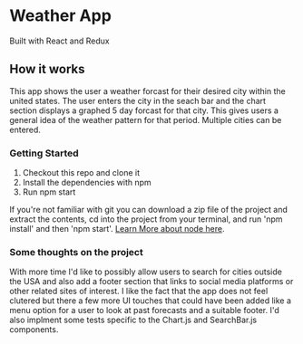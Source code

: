 # Weather App
Built with React and Redux

## How it works
This app shows the user a weather forcast for their desired city within the united states. The user enters the city in the seach bar and the chart section displays a graphed 5 day forcast for that city. This gives users a general idea of the weather pattern for that period. Multiple cities can be entered. 

### Getting Started
1. Checkout this repo and clone it
2. Install the dependencies with npm 
3. Run npm start

If you're not familiar with git you can download a zip file of the project and extract the contents, cd into the project from your terminal, and run 'npm install' and then 'npm start'. [Learn More about node here](https://nodejs.org/en/).

### Some thoughts on the project
With more time I'd like to possibly allow users to search for cities outside the USA and also add a footer section that links to social media platforms or other related sites of interest. I like the fact that the app does not feel clutered but there a few more UI touches that could have been added like a menu option for a user to look at past forecasts and a suitable footer. I'd also implment some tests specific to the Chart.js and SearchBar.js components. 
